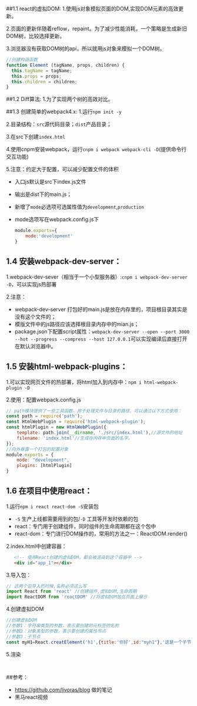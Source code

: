 
##1.1 react的虚拟DOM:
1.使用js对象模拟页面的DOM,实现DOM元素的高效更新。

2.页面的更新伴随着reflow，repaint。为了减少性能消耗，一个策略是生成新旧DOM树，比较选择更新。

3.浏览器没有获取DOM树的api，所以就用js对象来模拟一个DOM树。

```javascript
//创建构造函数
function Element (tagName, props, children) {
  this.tagName = tagName;
  this.props = props;
  this.children = children;
}
```
##1.2 Diff算法:
1.为了实现两个树的高效对比。

##1.3 创建简单的webpack4.x:
1.运行`npm init -y`

2.目录结构：`src`源代码目录；`dist`产品目录；

3.在src下创建`index.html`

4.使用cnpm安装webpack，运行`cnpm i webpack webpack-cli -D`(提供命令行交互功能)

5.注意：约定大于配置，可以减少配置文件的体积

* 入口js默认是src下index.js文件

* 输出是dist下的main.js； 

* 新增了`mode`必选项可选属性值为`development`,`production`

* mode选项写在webpack.config.js下

  ```javascript
  module.exports={
      mode:'development'
  }
  ```

## 1.4 安装webpack-dev-server：

1.webpack-dev-sever（相当于一个小型服务器）:`cnpm i webpack-dev-server -D`，可以实现js热部署

2.注意：

* webpack-dev-server 打包好的main.js是放在内存里的，项目根目录其实是没有这个文件的；
* 模版文件中的js路径应该选择根目录内存中的mian.js；
* package.json下配置script属性：`webpack-dev-server --open --port 3000 --hot --progress --compress --host 127.0.0.1`可以实现编译后直接打开在默认浏览器中。

## 1.5 安装html-webpack-plugins：

1.可以实现网页文件的热部署，将html加入到内存中：`npm i html-webpack-plugin -D`

2.使用：配置webpack.config.js

```javascript
// path模块提供了一些工具函数，用于处理文件与目录的路径。可以通过以下方式使用：
const path = require('path');
const HtmlWebPlugin = require('html-webpack-plugin');
const htmlPlugin = new HtmlWebPlugin({
    template: path.join(__dirname, './src/index.html'),//源文件的地址
    filename: 'index.html'//生成在内存中页面的名字。
});
//向外暴露一个打包的配置对象
module.exports = {
    mode: "development",
    plugins: [htmlPlugin]
}
```

## 1.6 在项目中使用react：

1.运行`npm i react react-dom -S`安装包
* `-S` 生产上线都需要用到的包/`-D` 工具等开发时依赖的包
* react：专门用于创建组件，同时组件的生命周期都在这个包中
* react-dom：专门进行DOM操作的，常用的方法之一：ReactDOM.render()

2.index.html中创建容器：

```html
   <!-- 使用React创建的虚拟DOM，都会被渲染到这个容器中 -->
   <div id="app_1"></div>
```

3.导入包：

```javascript
// 这两个包导入的时候,名称必须这么写
import React from 'react' //创建组件,虚拟DOM,生命周期
import ReactDOM from 'reactDOM' //将虚拟DOM放在页面上展示
```
4.创建虚拟DOM
```javascript
//创建虚拟DOM
//参数1：字符串类型的参数，表示要创建的元标签的名称
//参数2：对象类型的参数，表示要创建的属性节点
//参数3：子节点
const myH1=React.creatElement('h1',{title:'你好',id:"myh1"},'这是一个子节点');
```
5.渲染
```javascript
    
```

##参考：

* https://github.com/livoras/blog 做的笔记
* 黑马react视频

